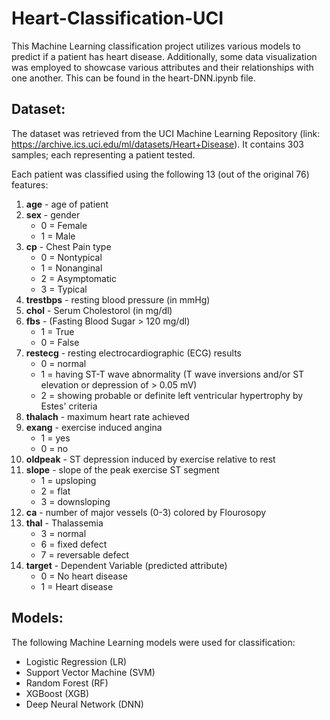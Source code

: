 # Heart-Classification-UCI

This Machine Learning classification project utilizes various models to predict if a patient has heart disease. Additionally, some data visualization was employed to showcase various attributes and their relationships with one another. This can be found in the heart-DNN.ipynb file.

## Dataset:

The dataset was retrieved from the UCI Machine Learning Repository (link: https://archive.ics.uci.edu/ml/datasets/Heart+Disease). It contains 303 samples; each representing a patient tested. 

Each patient was classified using the following 13 (out of the original 76) features:

1. **age** - age of patient
2. **sex** - gender
    - 0 = Female
    - 1 = Male
3. **cp** - Chest Pain type
    - 0 = Nontypical
    - 1 = Nonanginal
    - 2 = Asymptomatic
    - 3 = Typical
4. **trestbps** - resting blood pressure (in mmHg)
5. **chol** - Serum Cholestorol (in mg/dl)
6. **fbs** - (Fasting Blood Sugar > 120 mg/dl)
    - 1 = True
    - 0 = False
7. **restecg** - resting electrocardiographic (ECG) results
    - 0 = normal
    - 1 = having ST-T wave abnormality (T wave inversions and/or ST elevation or depression of > 0.05 mV)
    - 2 = showing probable or definite left ventricular hypertrophy by Estes' criteria
8. **thalach** - maximum heart rate achieved
9. **exang** - exercise induced angina
    - 1 = yes
    - 0 = no
10. **oldpeak** - ST depression induced by exercise relative to rest
11. **slope** - slope of the peak exercise ST segment
    - 1 = upsloping
    - 2 = flat
    - 3 = downsloping
12. **ca** - number of major vessels (0-3) colored by Flourosopy
13. **thal** - Thalassemia
    - 3 = normal
    - 6 = fixed defect
    - 7 = reversable defect
14. **target** - Dependent Variable (predicted attribute)
    - 0 = No heart disease
    - 1 = Heart disease

## Models:

The following Machine Learning models were used for classification:

- Logistic Regression (LR)
- Support Vector Machine (SVM)
- Random Forest (RF)
- XGBoost (XGB)
- Deep Neural Network (DNN) 
